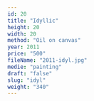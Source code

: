 ```yaml
---
id: 20
title: "Idyllic"
height: 20
width: 20
method: "Oil on canvas"
year: 2011
price: "500"
fileName: "2011-idyl.jpg"
medie: "painting"
draft: "false"
slug: "idyl"
weight: "340"
---
```

